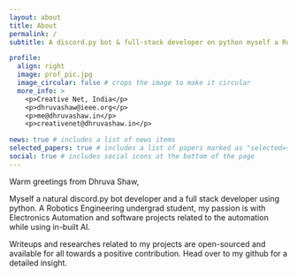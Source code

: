 ```yaml
---
layout: about
title: About
permalink: /
subtitle: A discord.py bot & full-stack developer on python myself a Robotics & Automation Engg undergrad student.

profile:
  align: right
  image: prof_pic.jpg
  image_circular: false # crops the image to make it circular
  more_info: >
    <p>Creative Net, India</p>
    <p>dhruvashaw@ieee.org</p>
    <p>me@dhruvashaw.in</p>
    <p>creativenet@dhruvashaw.in</p>

news: true # includes a list of news items
selected_papers: true # includes a list of papers marked as "selected={true}"
social: true # includes social icons at the bottom of the page
---
```


Warm greetings from Dhruva Shaw,

Myself a natural discord.py bot developer and a full stack developer using python. A Robotics Engineering undergrad student, my passion is with Electronics Automation and software projects related to the automation while using in-built AI. 

Writeups and researches related to my projects are open-sourced and available for all towards a positive contribution. Head over to my github for a detailed insight.
